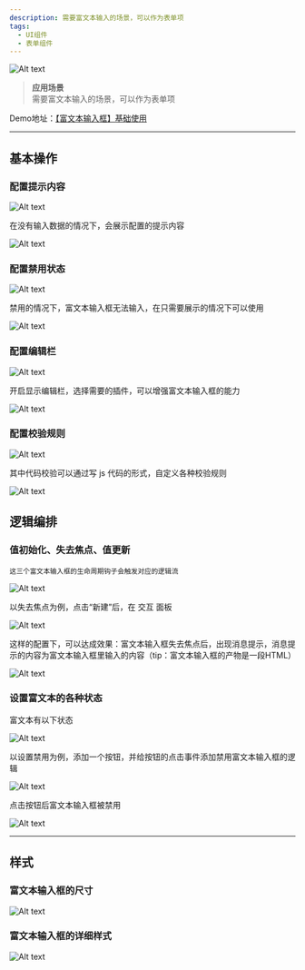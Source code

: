 ```yaml
---
description: 需要富文本输入的场景，可以作为表单项
tags:
  - UI组件
  - 表单组件
---
```


![Alt text](img/image.png)

> **应用场景**\
需要富文本输入的场景，可以作为表单项


Demo地址：[【富文本输入框】基础使用](https://my.mybricks.world/mybricks-pc-page/index.html?id=475040217903173)

----
## 基本操作
### 配置提示内容
![Alt text](img/image-1.png)

在没有输入数据的情况下，会展示配置的提示内容

![Alt text](img/image-2.png)

### 配置禁用状态
![Alt text](img/image-3.png)

禁用的情况下，富文本输入框无法输入，在只需要展示的情况下可以使用

![Alt text](img/image-4.png)

### 配置编辑栏
![Alt text](img/image-5.png)

开启显示编辑栏，选择需要的插件，可以增强富文本输入框的能力

![Alt text](img/image-6.png)

### 配置校验规则
![Alt text](img/image-7.png)

其中代码校验可以通过写 js 代码的形式，自定义各种校验规则

![Alt text](img/image-8.png)

## 逻辑编排
### 值初始化、失去焦点、值更新

```
这三个富文本输入框的生命周期钩子会触发对应的逻辑流
```
![Alt text](img/image-9.png)

以失去焦点为例，点击“新建”后，在 交互 面板

![Alt text](img/image-10.png)

这样的配置下，可以达成效果：富文本输入框失去焦点后，出现消息提示，消息提示的内容为富文本输入框里输入的内容（tip：富文本输入框的产物是一段HTML）

![Alt text](img/image-11.png)

### 设置富文本的各种状态
富文本有以下状态

![Alt text](img/image-12.png)

以设置禁用为例，添加一个按钮，并给按钮的点击事件添加禁用富文本输入框的逻辑

![Alt text](img/image-13.png)

点击按钮后富文本输入框被禁用

![Alt text](img/image-14.png)

----

## 样式
### 富文本输入框的尺寸
![Alt text](img/image-15.png)

### 富文本输入框的详细样式
![Alt text](img/image-16.png)


